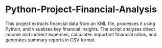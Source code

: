 # Python-Project-Financial-Analysis
This project extracts financial data from an XML file, processes it using Python, and visualizes key financial insights. The script analyzes direct income and indirect expenses, calculates important financial ratios, and generates summary reports in CSV format.
